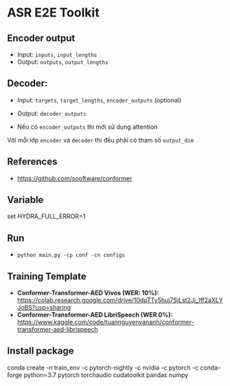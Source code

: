 # ASR E2E Toolkit


## Encoder output
- Input: `inputs`, `input_lengths`
- Output: `outputs`, `output_lengths`

## Decoder:
- Input: `targets`, `target_lengths`, `encoder_outputs` (optional)
- Output: `decoder_outputs`

- Nếu có `encoder_outputs` thì mới sử dụng attention

Với mỗi lớp `encoder` và `decoder` thì đều phải có tham số `output_dim`

## References
- https://github.com/sooftware/conformer

## Variable
set HYDRA_FULL_ERROR=1

## Run
- `python main.py -cp conf -cn configs`

## Training Template
- **Conformer-Transformer-AED Vivos (WER: 10%):** https://colab.research.google.com/drive/10dpTTy5huj7SjLst2Jj_Iff2aXLYJoBS?usp=sharing
- **Conformer-Transformer-AED LibriSpeech (WER 0%):** https://www.kaggle.com/code/tuannguyenvananh/conformer-transformer-aed-librispeech

## Install package

conda create -n train_env -c pytorch-nightly -c nvidia -c pytorch -c conda-forge python=3.7 pytorch torchaudio cudatoolkit pandas numpy 